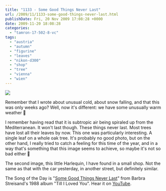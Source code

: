 ```yaml
---
title: "1133 - Some Good Things Never Last"
url: /2009/11/1133-some-good-things-never-last.html
publishDate: Fri, 20 Nov 2009 17:08:28 +0000
date: 2009-11-20 18:08:28
categories: 
  - "tamron-17-502-8-vc"
tags: 
  - "austria"
  - "autumn"
  - "figurine"
  - "leaves"
  - "nikon-d300"
  - "shop"
  - "tree"
  - "vienna"
  - "wien"
---
```

<a target="_blank" href="https://d25zfm9zpd7gm5.cloudfront.net/1200x1200/2009/20091119_075150.JPG"><img src="https://d25zfm9zpd7gm5.cloudfront.net/0600x0600/2009/20091119_075150.JPG" /></a>

Remember that I wrote about unusual cold, about snow falling, and that this was only weeks ago? Well, now it's different: we have some unusually warm weather 🙂

<a target="_blank" href="https://d25zfm9zpd7gm5.cloudfront.net/1200x1200/2009/20091119_080927_ps.jpg"><img style="margin: 0pt 10px 0pt 0px; float: left;" src="https://d25zfm9zpd7gm5.cloudfront.net/0150x0150/2009/20091119_080927_ps.jpg" alt="" border="0" /></a> I remember having read that it is subtropic air being spiraled up from the Mediterranean. It won't last though. These things never last. Most trees have lost all their leaves by now. This one was particularly interesting. A single leaf on a whole oak tree. It's probably no good photo, but on the other hand, I really tried to catch a feeling for this time of the year, and in a way that's something that this image seems to achieve, so maybe it's not so bad either 🙂

 The second image, this little Harlequin, I have found in a small shop. Not the same as that with the car yesterday, in another street, but definitely similar.

The Song of the Day is "<a target="_blank" href="http://www.lyricsmode.com/lyrics/b/barbra_streisand/some_good_things_never_last.html">Some Good Things Never Last</a>" from Barbra Streisand's 1988 album "Till I Loved You". Hear it on <a target="_blank" href="http://www.youtube.com/watch?v=NwewSsKtJbQ">YouTube</a>.


